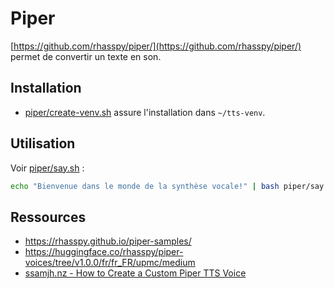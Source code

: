 # Piper

[https://github.com/rhasspy/piper/](https://github.com/rhasspy/piper/) permet de convertir un texte en son.

## Installation

* [piper/create-venv.sh](create-venv.sh) assure l'installation dans `~/tts-venv`.

## Utilisation

Voir [piper/say.sh](say.sh) :

```bash
echo "Bienvenue dans le monde de la synthèse vocale!" | bash piper/say.sh
```

## Ressources

* https://rhasspy.github.io/piper-samples/
* https://huggingface.co/rhasspy/piper-voices/tree/v1.0.0/fr/fr_FR/upmc/medium
* [ssamjh.nz - How to Create a Custom Piper TTS Voice](https://ssamjh.nz/create-custom-piper-tts-voice/)

